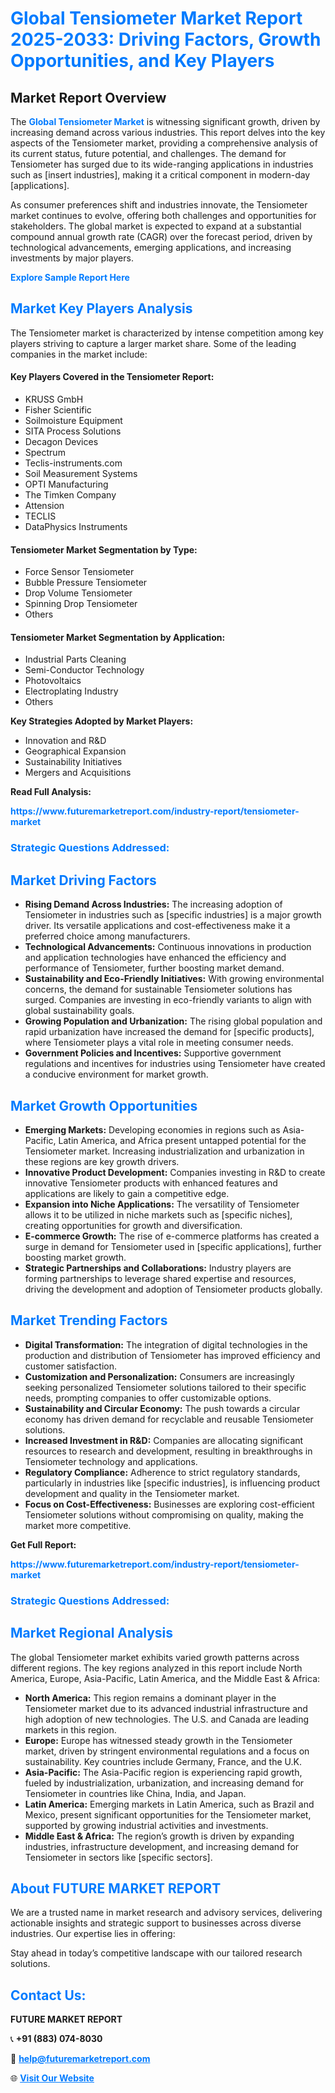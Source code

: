 <h1 style="color: #007BFF;">Global Tensiometer Market Report 2025-2033: Driving Factors, Growth Opportunities, and Key Players</h1>

<section id="overview">
<h2>Market Report Overview</h2>
<p>The <a href="https://www.futuremarketreport.com/industry-report/tensiometer-market" style="color: #007BFF; text-decoration: none;"><strong>Global Tensiometer Market</strong></a> is witnessing significant growth, driven by increasing demand across various industries. This report delves into the key aspects of the Tensiometer market, providing a comprehensive analysis of its current status, future potential, and challenges. The demand for Tensiometer has surged due to its wide-ranging applications in industries such as [insert industries], making it a critical component in modern-day [applications].</p>
<p>As consumer preferences shift and industries innovate, the Tensiometer market continues to evolve, offering both challenges and opportunities for stakeholders. The global market is expected to expand at a substantial compound annual growth rate (CAGR) over the forecast period, driven by technological advancements, emerging applications, and increasing investments by major players.</p>
</section>

<section id="overview">
<p><a href="https://www.futuremarketreport.com/request-sample/reportId=57635" style="color: #007BFF; text-decoration: none;"><strong>Explore Sample Report Here</strong></a></p>
</section>

<section id="key-players">
<h2 style="color: #007BFF;">Market Key Players Analysis</h2>
<p>The Tensiometer market is characterized by intense competition among key players striving to capture a larger market share. Some of the leading companies in the market include:</p>
<h4>Key Players Covered in the Tensiometer Report:</h4>
<ul><li>KRUSS GmbH</li><li>Fisher Scientific</li><li>Soilmoisture Equipment</li><li>SITA Process Solutions</li><li>Decagon Devices</li><li>Spectrum</li><li>Teclis-instruments.com</li><li>Soil Measurement Systems</li><li>OPTI Manufacturing</li><li>The Timken Company</li><li>Attension</li><li>TECLIS</li><li>DataPhysics Instruments</li></ul>
<h4>Tensiometer Market Segmentation by Type:</h4>
<ul><li>Force Sensor Tensiometer</li><li>Bubble Pressure Tensiometer</li><li>Drop Volume Tensiometer</li><li>Spinning Drop Tensiometer</li><li>Others</li></ul>

<h4>Tensiometer Market Segmentation by Application:</h4>
<ul><li>Industrial Parts Cleaning</li><li>Semi-Conductor Technology</li><li>Photovoltaics</li><li>Electroplating Industry</li><li>Others</li></ul>
<p><strong>Key Strategies Adopted by Market Players:</strong></p>
<ul>
<li>Innovation and R&D</li>
<li>Geographical Expansion</li>
<li>Sustainability Initiatives</li>
<li>Mergers and Acquisitions</li>
</ul>
</section>

<section>
<p><strong>Read Full Analysis: </strong></p><a href="https://www.futuremarketreport.com/industry-report/tensiometer-market" style="color: #007BFF; text-decoration: none;"><strong>https://www.futuremarketreport.com/industry-report/tensiometer-market</strong></a>
<h3 style="color: #007BFF;">Strategic Questions Addressed:</h3>
</section>

<section id="driving-factors">
<h2 style="color: #007BFF;">Market Driving Factors</h2>
<ul>
<li><strong>Rising Demand Across Industries:</strong> The increasing adoption of Tensiometer in industries such as [specific industries] is a major growth driver. Its versatile applications and cost-effectiveness make it a preferred choice among manufacturers.</li>
<li><strong>Technological Advancements:</strong> Continuous innovations in production and application technologies have enhanced the efficiency and performance of Tensiometer, further boosting market demand.</li>
<li><strong>Sustainability and Eco-Friendly Initiatives:</strong> With growing environmental concerns, the demand for sustainable Tensiometer solutions has surged. Companies are investing in eco-friendly variants to align with global sustainability goals.</li>
<li><strong>Growing Population and Urbanization:</strong> The rising global population and rapid urbanization have increased the demand for [specific products], where Tensiometer plays a vital role in meeting consumer needs.</li>
<li><strong>Government Policies and Incentives:</strong> Supportive government regulations and incentives for industries using Tensiometer have created a conducive environment for market growth.</li>
</ul>
</section>

<section id="growth-opportunities">
<h2 style="color: #007BFF;">Market Growth Opportunities</h2>
<ul>
<li><strong>Emerging Markets:</strong> Developing economies in regions such as Asia-Pacific, Latin America, and Africa present untapped potential for the Tensiometer market. Increasing industrialization and urbanization in these regions are key growth drivers.</li>
<li><strong>Innovative Product Development:</strong> Companies investing in R&D to create innovative Tensiometer products with enhanced features and applications are likely to gain a competitive edge.</li>
<li><strong>Expansion into Niche Applications:</strong> The versatility of Tensiometer allows it to be utilized in niche markets such as [specific niches], creating opportunities for growth and diversification.</li>
<li><strong>E-commerce Growth:</strong> The rise of e-commerce platforms has created a surge in demand for Tensiometer used in [specific applications], further boosting market growth.</li>
<li><strong>Strategic Partnerships and Collaborations:</strong> Industry players are forming partnerships to leverage shared expertise and resources, driving the development and adoption of Tensiometer products globally.</li>
</ul>
</section>

<section id="trending-factors">
<h2 style="color: #007BFF;">Market Trending Factors</h2>
<ul>
<li><strong>Digital Transformation:</strong> The integration of digital technologies in the production and distribution of Tensiometer has improved efficiency and customer satisfaction.</li>
<li><strong>Customization and Personalization:</strong> Consumers are increasingly seeking personalized Tensiometer solutions tailored to their specific needs, prompting companies to offer customizable options.</li>
<li><strong>Sustainability and Circular Economy:</strong> The push towards a circular economy has driven demand for recyclable and reusable Tensiometer solutions.</li>
<li><strong>Increased Investment in R&D:</strong> Companies are allocating significant resources to research and development, resulting in breakthroughs in Tensiometer technology and applications.</li>
<li><strong>Regulatory Compliance:</strong> Adherence to strict regulatory standards, particularly in industries like [specific industries], is influencing product development and quality in the Tensiometer market.</li>
<li><strong>Focus on Cost-Effectiveness:</strong> Businesses are exploring cost-efficient Tensiometer solutions without compromising on quality, making the market more competitive.</li>
</ul>
</section>

<section>
<p><strong>Get Full Report: </strong></p><a href="https://www.futuremarketreport.com/industry-report/tensiometer-market" style="color: #007BFF; text-decoration: none;"><strong>https://www.futuremarketreport.com/industry-report/tensiometer-market</strong></a>
<h3 style="color: #007BFF;">Strategic Questions Addressed:</h3>
</section>


<section id="regional-analysis">
<h2 style="color: #007BFF;">Market Regional Analysis</h2>
<p>The global Tensiometer market exhibits varied growth patterns across different regions. The key regions analyzed in this report include North America, Europe, Asia-Pacific, Latin America, and the Middle East & Africa:</p>
<ul>
<li><strong>North America:</strong> This region remains a dominant player in the Tensiometer market due to its advanced industrial infrastructure and high adoption of new technologies. The U.S. and Canada are leading markets in this region.</li>
<li><strong>Europe:</strong> Europe has witnessed steady growth in the Tensiometer market, driven by stringent environmental regulations and a focus on sustainability. Key countries include Germany, France, and the U.K.</li>
<li><strong>Asia-Pacific:</strong> The Asia-Pacific region is experiencing rapid growth, fueled by industrialization, urbanization, and increasing demand for Tensiometer in countries like China, India, and Japan.</li>
<li><strong>Latin America:</strong> Emerging markets in Latin America, such as Brazil and Mexico, present significant opportunities for the Tensiometer market, supported by growing industrial activities and investments.</li>
<li><strong>Middle East & Africa:</strong> The region’s growth is driven by expanding industries, infrastructure development, and increasing demand for Tensiometer in sectors like [specific sectors].</li>
</ul>
</section>

<footer>
<h2 style="color: #007BFF;">About FUTURE MARKET REPORT</h2>
<p>We are a trusted name in market research and advisory services, delivering actionable insights and strategic support to businesses across diverse industries. Our expertise lies in offering:</p>

<p>Stay ahead in today’s competitive landscape with our tailored research solutions.</p>

<h2 style="color: #007BFF;">Contact Us:</h2>
<p><strong>FUTURE MARKET REPORT</strong></p>
<p>📞 <strong>+91 (883) 074-8030</strong></p>
<p>📧 <strong><a href="mailto:help@futuremarketreport.com" style="color: #007BFF;">help@futuremarketreport.com</a></strong></p>
<p>🌐 <strong><a href="https://www.futuremarketreport.com/" style="color: #007BFF;">Visit Our Website</a></strong></p>
</footer>